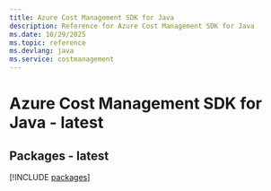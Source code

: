 ```yaml
---
title: Azure Cost Management SDK for Java
description: Reference for Azure Cost Management SDK for Java
ms.date: 10/29/2025
ms.topic: reference
ms.devlang: java
ms.service: costmanagement
---
```

# Azure Cost Management SDK for Java - latest
## Packages - latest
[!INCLUDE [packages](cost-management-index.md)]